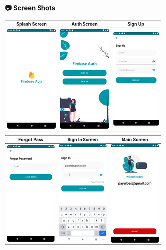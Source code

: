 ## 📷 Screen Shots

Splash Screen |  Auth Screen  | Sign Up
:------------:|:-------------:|:--------:
<img src="/screenshots/splash.png" width=300/> | <img src="/screenshots/auth.png" width=300/> | <img src="/screenshots/sign-up.png" width=300/>

Forgot Pass | Sign In Screen | Main Screen
:----------:|:--------------:|:-----------:
<img src="/screenshots/forgot-password.png" width=300/> | <img src="/screenshots/sign-in.png" width=300/> | <img src="/screenshots/main.png" width=300/>
